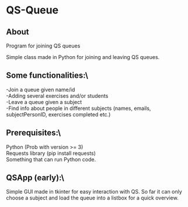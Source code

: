 # QS-Queue

## About
Program for joining QS queues

Simple class made in Python for joining and leaving QS queues. 


## Some functionalities:\
-Join a queue given name/id\
-Adding several exercises and/or students\
-Leave a queue given a subject\
-Find info about people in different subjects (names, emails, subjectPersonID, exercises completed etc.)


## Prerequisites:\
Python (Prob with version >= 3)\
Requests library (pip install requests)\
Something that can run Python code.

## QSApp (early):\
Simple GUI made in tkinter for easy interaction with QS. So far it can only choose a subject and load the queue into a listbox for a quick overview.

